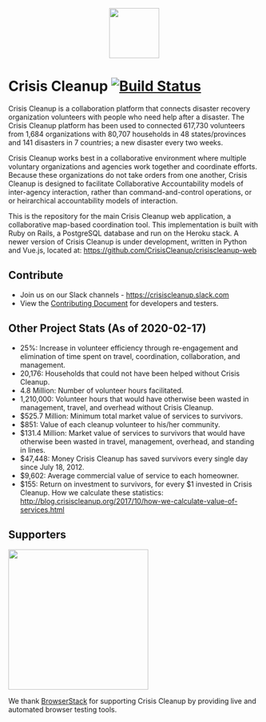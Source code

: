 <p align="center"><a href="https://www.crisiscleanup.org" target="_blank"><img width="100"src="https://www.crisiscleanup.org/assets/ccu-logo-balloons-353e457afd4f92da5df63e398a3688da.png"></a></p>

# Crisis Cleanup [![Build Status](https://circleci.com/gh/CrisisCleanup/crisiscleanup.png?style=shield)](https://circleci.com/gh/crisiscleanup/crisiscleanup)

Crisis Cleanup is a collaboration platform that connects disaster recovery organization volunteers with people who need help after a disaster. The Crisis Cleanup platform has been used to connected 617,730 volunteers from 1,684 organizations with 80,707 households in 48 states/provinces and 141 disasters in 7 countries; a new disaster every two weeks.

Crisis Cleanup works best in a collaborative environment where multiple voluntary organizations and agencies work together and coordinate efforts. Because these organizations do not take orders from one another, Crisis Cleanup is designed to facilitate Collaborative Accountability models of inter-agency interaction, rather than command-and-control operations, or or heirarchical accountability models of interaction. 

This is the repository for the main Crisis Cleanup web application, a collaborative map-based coordination tool. This implementation is built with Ruby on Rails, a PostgreSQL database and run on the Heroku stack. A newer version of Crisis Cleanup is under development, written in Python and Vue.js, located at: https://github.com/CrisisCleanup/crisiscleanup-web

## Contribute

- Join us on our Slack channels - https://crisiscleanup.slack.com
- View the [Contributing Document](./CONTRIBUTING.md) for developers and testers.

Other Project Stats (As of 2020-02-17)
-------------

 - 25%: Increase in volunteer efficiency through re-engagement and elimination of time spent on travel, coordination, collaboration, and management.
 - 20,176: Households that could not have been helped without Crisis Cleanup.
 - 4.8 Million: Number of volunteer hours facilitated.
 - 1,210,000: Volunteer hours that would have otherwise been wasted in management, travel, and overhead without Crisis Cleanup.
 - $525.7 Million: Minimum total market value of services to survivors.
 - $851: Value of each cleanup volunteer to his/her community.
 - $131.4 Million: Market value of services to survivors that would have otherwise been wasted in travel, management, overhead, and standing in lines.
 - $47,448: Money Crisis Cleanup has saved survivors every single day since July 18, 2012.
 - $9,602: Average commercial value of service to each homeowner.
 - $155: Return on investment to survivors, for every $1 invested in Crisis Cleanup.
How we calculate these statistics: http://blog.crisiscleanup.org/2017/10/how-we-calculate-value-of-services.html

## Supporters
<img src="http://www.browserstack.com/images/layout/browserstack-logo-600x315.png" width="280"/>

We thank [BrowserStack](http://www.browserstack.com) for supporting Crisis Cleanup by providing live and automated browser testing tools.

